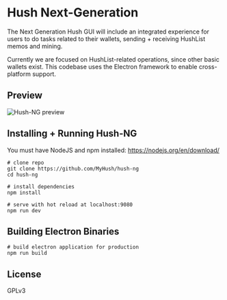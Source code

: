 #  Hush Next-Generation

The Next Generation Hush GUI will include an integrated experience for users to do tasks
related to their wallets, sending + receiving HushList memos and mining.

Currently we are focused on HushList-related operations, since other basic wallets
exist. This codebase uses the Electron framework to enable cross-platform support.

## Preview

<img src="https://raw.githubusercontent.com/MyHush/hush-ng/master/static/hush-ng-preview.jpg" alt="Hush-NG preview">

## Installing + Running Hush-NG

You must have NodeJS and npm installed: https://nodejs.org/en/download/

    # clone repo
    git clone https://github.com/MyHush/hush-ng
    cd hush-ng

    # install dependencies
    npm install

    # serve with hot reload at localhost:9080
    npm run dev

## Building Electron Binaries

    # build electron application for production
    npm run build

## License

GPLv3

